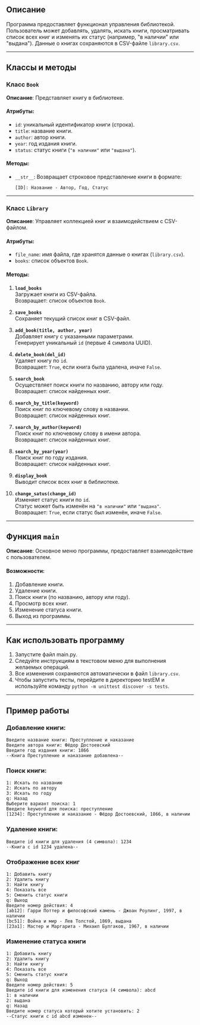 ## Описание
Программа предоставляет функционал управления библиотекой. Пользователь может добавлять, удалять, искать книги, просматривать список всех книг и изменять их статус (например, "в наличии" или "выдана"). Данные о книгах сохраняются в CSV-файле `library.csv`.

---

## Классы и методы

### Класс `Book`
**Описание**: Представляет книгу в библиотеке.

#### Атрибуты:
- `id`: уникальный идентификатор книги (строка).
- `title`: название книги.
- `author`: автор книги.
- `year`: год издания книги.
- `status`: статус книги (`"в наличии"` или `"выдана"`).

#### Методы:
- `__str__`: Возвращает строковое представление книги в формате:
  ```
  [ID]: Название - Автор, Год, Статус
  ```

---

### Класс `Library`
**Описание**: Управляет коллекцией книг и взаимодействием с CSV-файлом.

#### Атрибуты:
- `file_name`: имя файла, где хранятся данные о книгах (`library.csv`).
- `books`: список объектов `Book`.

#### Методы:
1. **`load_books`**  
   Загружает книги из CSV-файла.  
   Возвращает: список объектов `Book`.

2. **`save_books`**  
   Сохраняет текущий список книг в CSV-файл.

3. **`add_book(title, author, year)`**  
   Добавляет книгу с указанными параметрами.  
   Генерирует уникальный `id` (первые 4 символа UUID).  

4. **`delete_book(del_id)`**  
   Удаляет книгу по `id`.  
   Возвращает: `True`, если книга была удалена, иначе `False`.

5. **`search_book`**  
   Осуществляет поиск книги по названию, автору или году.  
   Возвращает: список найденных книг.

6. **`search_by_title(keyword)`**  
   Поиск книг по ключевому слову в названии.  
   Возвращает: список найденных книг.

7. **`search_by_author(keyword)`**  
   Поиск книг по ключевому слову в имени автора.  
   Возвращает: список найденных книг.

8. **`search_by_year(year)`**  
   Поиск книг по году издания.  
   Возвращает: список найденных книг.

9. **`display_book`**  
   Выводит список всех книг в библиотеке.

10. **`change_satus(change_id)`**  
    Изменяет статус книги по `id`.  
    Статус может быть изменён на `"в наличии"` или `"выдана"`.  
    Возвращает: `True`, если статус был изменён, иначе `False`.

---

## Функция `main`
**Описание**: Основное меню программы, предоставляет взаимодействие с пользователем.  

#### Возможности:
1. Добавление книги.
2. Удаление книги.
3. Поиск книги (по названию, автору или году).
4. Просмотр всех книг.
5. Изменение статуса книги.
6. Выход из программы.

---

## Как использовать программу
1. Запустите файл main.py.
2. Следуйте инструкциям в текстовом меню для выполнения желаемых операций.
3. Все изменения сохраняются автоматически в файл `library.csv`.
4. Чтобы запустить тесты, перейдите в директорию testEM и используйте команду `python -m unittest discover -s tests`.

---

## Пример работы
### Добавление книги:
```
Введите название книги: Преступление и наказание
Введите автора книги: Фёдор Достоевский
Введите год издания книги: 1866
--Книга Преступление и наказание добавлена--
```

### Поиск книги:
```
1: Искать по названию
2: Искать по автору
3: Искать по году
q: Назад
Выберите вариант поиска: 1
Введите keyword для поиска: преступление
[1234]: Преступление и наказание - Фёдор Достоевский, 1866, в наличии
```

### Удаление книги:
```
Введите id книги для удаления (4 символа): 1234
--Книга с id 1234 удалена--
```

### Отображение всех книг
```
1: Добавить книгу
2: Удалить книгу
3: Найти книгу
4: Показать все
5: Сменить статус книги
q: Выход
Введите номер действия: 4
[ab12]: Гарри Поттер и философский камень - Джоан Роулинг, 1997, в наличии
[bc51]: Война и мир - Лев Толстой, 1869, выдана
[23a1]: Мастер и Маргарита - Михаил Булгаков, 1967, в наличии
```

### Изменение статуса книги
```
1: Добавить книгу
2: Удалить книгу
3: Найти книгу
4: Показать все
5: Сменить статус книги
q: Выход
Введите номер действия: 5
Введите id книги для изменения статуса (4 символа): abcd
1: в наличии
2: выдана
q: Назад
Введите номер статуса который хотите установить: 2
--Статус книги с id abcd изменен--
```
